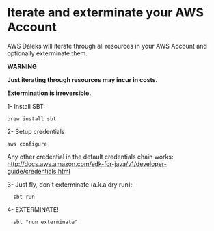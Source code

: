 # Iterate and exterminate your AWS Account

AWS Daleks will iterate through all resources in your AWS Account and optionally exterminate them.

**WARNING**

**Just iterating through resources may incur in costs.**

**Extermination is irreversible.**


1- Install SBT:
```
brew install sbt
```

2- Setup credentials
```
aws configure
```
Any other credential in the default credentials chain works: http://docs.aws.amazon.com/sdk-for-java/v1/developer-guide/credentials.html

3- Just fly, don't exterminate (a.k.a dry run): 
```
  sbt run
```

4- EXTERMINATE!
```
  sbt "run exterminate"
```
